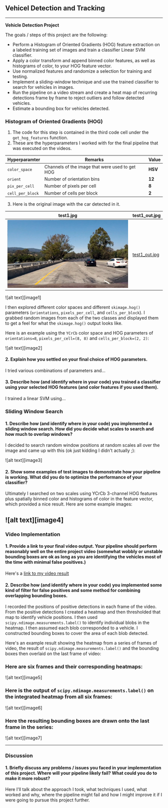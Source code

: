 ## Vehicel Detection and Tracking

---

**Vehicle Detection Project**

The goals / steps of this project are the following:

* Perform a Histogram of Oriented Gradients (HOG) feature extraction on a labeled training set of images and train a classifier Linear SVM classifier.
* Apply a color transform and append binned color features, as well as histograms of color, to your HOG feature vector. 
* Use normalized features and randomize a selection for training and testing.
* Implement a sliding-window technique and use the trained classifier to search for vehicles in images.
* Run the pipeline on a video stream and create a heat map of recurring detections frame by frame to reject outliers and follow detected vehicles.
* Estimate a bounding box for vehicles detected.

[//]: # (Image References)
[test1]: ./test_images/test1.jpg
[test1_out]: ./output_images/test1.jpg
[test1_hog_0]: ./output_images/test1_hog_channel_0.jpg
[test1_hog_1]: ./output_images/test1_hog_channel_1.jpg
[test1_hog_2]: ./output_images/test1_hog_channel_2.jpg

### Histogram of Oriented Gradients (HOG)

1. The code for this step is contained in the third code cell under the `get_hog_features` function. 
2. These are the hyperparameters I worked with for the final pipeline that was executed on the videos.

| **Hyperparamter**  |  **Remarks**                                    | **Value** |
|--------------------|-------------------------------------------------|-----------|
| `color_space`      | Channels of the image that were used to get HOG | **HSV**   |
| `orient`           | Number of orientation bins                      | **12**    | 
| `pix_per_cell`     | Number of pixels per cell                       | **8**     |
| `cell_per_block`   | Number of cells per block                       | **2**     |

3. Here is the original image with the car detected in it.

|**test1.jpg**       | **test1_out.jpg**          |
|--------------------|----------------------------|
|![test1.jpg][test1] | [test1_out.jpg][test1_out] |




![alt text][image1]

I then explored different color spaces and different `skimage.hog()` parameters (`orientations`, `pixels_per_cell`, and `cells_per_block`).  I grabbed random images from each of the two classes and displayed them to get a feel for what the `skimage.hog()` output looks like.

Here is an example using the `YCrCb` color space and HOG parameters of `orientations=8`, `pixels_per_cell=(8, 8)` and `cells_per_block=(2, 2)`:


![alt text][image2]

#### 2. Explain how you settled on your final choice of HOG parameters.

I tried various combinations of parameters and...

#### 3. Describe how (and identify where in your code) you trained a classifier using your selected HOG features (and color features if you used them).

I trained a linear SVM using...

### Sliding Window Search

#### 1. Describe how (and identify where in your code) you implemented a sliding window search.  How did you decide what scales to search and how much to overlap windows?

I decided to search random window positions at random scales all over the image and came up with this (ok just kidding I didn't actually ;):

![alt text][image3]

#### 2. Show some examples of test images to demonstrate how your pipeline is working.  What did you do to optimize the performance of your classifier?

Ultimately I searched on two scales using YCrCb 3-channel HOG features plus spatially binned color and histograms of color in the feature vector, which provided a nice result.  Here are some example images:

![alt text][image4]
---

### Video Implementation

#### 1. Provide a link to your final video output.  Your pipeline should perform reasonably well on the entire project video (somewhat wobbly or unstable bounding boxes are ok as long as you are identifying the vehicles most of the time with minimal false positives.)
Here's a [link to my video result](./project_video.mp4)


#### 2. Describe how (and identify where in your code) you implemented some kind of filter for false positives and some method for combining overlapping bounding boxes.

I recorded the positions of positive detections in each frame of the video.  From the positive detections I created a heatmap and then thresholded that map to identify vehicle positions.  I then used `scipy.ndimage.measurements.label()` to identify individual blobs in the heatmap.  I then assumed each blob corresponded to a vehicle.  I constructed bounding boxes to cover the area of each blob detected.  

Here's an example result showing the heatmap from a series of frames of video, the result of `scipy.ndimage.measurements.label()` and the bounding boxes then overlaid on the last frame of video:

### Here are six frames and their corresponding heatmaps:

![alt text][image5]

### Here is the output of `scipy.ndimage.measurements.label()` on the integrated heatmap from all six frames:
![alt text][image6]

### Here the resulting bounding boxes are drawn onto the last frame in the series:
![alt text][image7]



---

### Discussion

#### 1. Briefly discuss any problems / issues you faced in your implementation of this project.  Where will your pipeline likely fail?  What could you do to make it more robust?

Here I'll talk about the approach I took, what techniques I used, what worked and why, where the pipeline might fail and how I might improve it if I were going to pursue this project further.  

